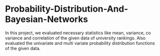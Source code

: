 # Probability-Distribution-And-Bayesian-Networks
In this project, we evaluated necessary statistics like mean, variance, co variance and correlation of the given data of university rankings. Also evaluated the univariate and multi variate probability distribution functions of the given data.
